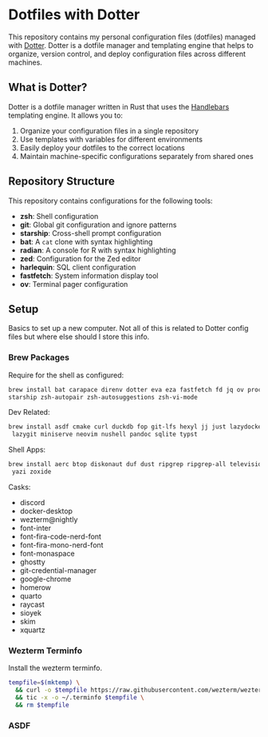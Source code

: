 # Dotfiles with Dotter

This repository contains my personal configuration files (dotfiles) managed with [Dotter](https://github.com/SuperCuber/dotter). Dotter is a dotfile manager and templating engine that helps to organize, version control, and deploy configuration files across different machines.

## What is Dotter?

Dotter is a dotfile manager written in Rust that uses the [Handlebars](https://handlebarsjs.com/) templating engine. It allows you to:

1. Organize your configuration files in a single repository
2. Use templates with variables for different environments
3. Easily deploy your dotfiles to the correct locations
4. Maintain machine-specific configurations separately from shared ones

## Repository Structure

This repository contains configurations for the following tools:

- **zsh**: Shell configuration
- **git**: Global git configuration and ignore patterns
- **starship**: Cross-shell prompt configuration
- **bat**: A `cat` clone with syntax highlighting
- **radian**: A console for R with syntax highlighting
- **zed**: Configuration for the Zed editor
- **harlequin**: SQL client configuration
- **fastfetch**: System information display tool
- **ov**: Terminal pager configuration

## Setup

Basics to set up a new computer. Not all of this is related to Dotter config
files but where else should I store this info.

### Brew Packages

Require for the shell as configured:

```sh
brew install bat carapace direnv dotter eva eza fastfetch fd jq ov procs \
starship zsh-autopair zsh-autosuggestions zsh-vi-mode
```

Dev Related:

```sh
brew install asdf cmake curl duckdb fop git-lfs hexyl jj just lazydocker \
 lazygit miniserve neovim nushell pandoc sqlite typst
```

Shell Apps:

```sh
brew install aerc btop diskonaut duf dust ripgrep ripgrep-all television \
 yazi zoxide
```

Casks:

- discord
- docker-desktop
- wezterm@nightly
- font-inter
- font-fira-code-nerd-font
- font-fira-mono-nerd-font
- font-monaspace
- ghostty
- git-credential-manager
- google-chrome
- homerow
- quarto
- raycast
- sioyek
- skim
- xquartz

### Wezterm Terminfo

Install the wezterm terminfo.

```sh
tempfile=$(mktemp) \
  && curl -o $tempfile https://raw.githubusercontent.com/wezterm/wezterm/main/termwiz/data/wezterm.terminfo \
  && tic -x -o ~/.terminfo $tempfile \
  && rm $tempfile

```

### ASDF

